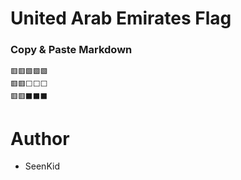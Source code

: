 ﻿# United Arab Emirates Flag

### Copy & Paste Markdown

```
🟥🟥🟩🟩🟩
🟥🟥⬜️⬜️⬜️
🟥🟥⬛️⬛️⬛️
```

# Author

- SeenKid
